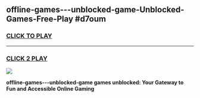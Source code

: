 
## offline-games---unblocked-game-Unblocked-Games-Free-Play #d7oum
<h3>
<a href="https://us.freeplayer.one?title=offline-games---unblocked-game&ref=9M">CLICK TO PLAY</a></h3>
<hr>

<h3>
<a href="https://us.freeplayer.one?title=offline-games---unblocked-game&ref=9M">CLICK 2 PLAY</a>
  
</h3>

<a href="https://us.freeplayer.one?title=offline-games---unblocked-game&ref=9M"><img src="https://clearcache.store/games.png"></a>


**offline-games---unblocked-game games unblocked: Your Gateway to Fun and Accessible Online Gaming**
